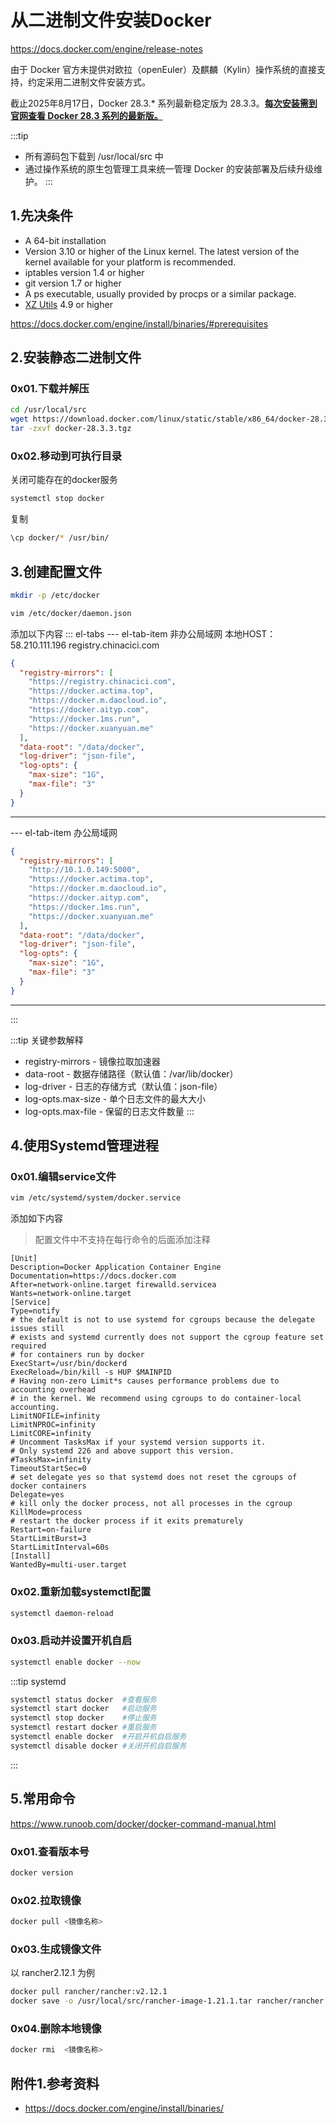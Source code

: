 # 从二进制文件安装Docker

https://docs.docker.com/engine/release-notes

由于 Docker 官方未提供对欧拉（openEuler）及麒麟（Kylin）操作系统的直接支持，约定采用二进制文件安装方式。

截止2025年8月17日，Docker 28.3.* 系列最新稳定版为 28.3.3。<font color="red"><b>[每次安装需到官网查看 Docker 28.3 系列的最新版。](https://download.docker.com/linux/static/stable/x86_64/)</b></font>

:::tip
- 所有源码包下载到 /usr/local/src 中
- 通过操作系统的原生包管理工具来统一管理 Docker 的安装部署及后续升级维护。
:::

## 1.先决条件

- A 64-bit installation
- Version 3.10 or higher of the Linux kernel. The latest version of the kernel available for your platform is recommended.
- iptables version 1.4 or higher
- git version 1.7 or higher
- A ps executable, usually provided by procps or a similar package.
- [XZ Utils](https://tukaani.org/xz/) 4.9 or higher

https://docs.docker.com/engine/install/binaries/#prerequisites

## 2.安装静态二进制文件

### 0x01.下载并解压

```bash
cd /usr/local/src
wget https://download.docker.com/linux/static/stable/x86_64/docker-28.3.3.tgz
tar -zxvf docker-28.3.3.tgz
```

### 0x02.移动到可执行目录

关闭可能存在的docker服务
```bash
systemctl stop docker

```

复制
```bash
\cp docker/* /usr/bin/
```

## 3.创建配置文件

```bash
mkdir -p /etc/docker
```

```bash
vim /etc/docker/daemon.json
```

添加以下内容
::: el-tabs
--- el-tab-item 非办公局域网
本地HOST：58.210.111.196 registry.chinacici.com
```json
{
  "registry-mirrors": [
    "https://registry.chinacici.com",
    "https://docker.actima.top",
    "https://docker.m.daocloud.io",
    "https://docker.aityp.com",
    "https://docker.1ms.run",
    "https://docker.xuanyuan.me"
  ],
  "data-root": "/data/docker",
  "log-driver": "json-file",
  "log-opts": {
    "max-size": "1G",
    "max-file": "3"
  }
}
```
---
--- el-tab-item 办公局域网
```json
{
  "registry-mirrors": [
    "http://10.1.0.149:5000",
    "https://docker.actima.top",
    "https://docker.m.daocloud.io",
    "https://docker.aityp.com",
    "https://docker.1ms.run",
    "https://docker.xuanyuan.me"
  ],
  "data-root": "/data/docker",
  "log-driver": "json-file",
  "log-opts": {
    "max-size": "1G",
    "max-file": "3"
  }
}
```
---
:::

:::tip 关键参数解释
- registry-mirrors - 镜像拉取加速器
- data-root - 数据存储路径（默认值：/var/lib/docker）
- log-driver - 日志的存储方式（默认值：json-file）
- log-opts.max-size - 单个日志文件的最大大小
- log-opts.max-file - 保留的日志文件数量
:::

## 4.使用Systemd管理进程

### 0x01.编辑service文件

```bash
vim /etc/systemd/system/docker.service
```

添加如下内容

> 配置文件中不支持在每行命令的后面添加注释

```vim
[Unit]
Description=Docker Application Container Engine
Documentation=https://docs.docker.com
After=network-online.target firewalld.servicea
Wants=network-online.target
[Service]
Type=notify
# the default is not to use systemd for cgroups because the delegate issues still
# exists and systemd currently does not support the cgroup feature set required
# for containers run by docker
ExecStart=/usr/bin/dockerd
ExecReload=/bin/kill -s HUP $MAINPID
# Having non-zero Limit*s causes performance problems due to accounting overhead
# in the kernel. We recommend using cgroups to do container-local accounting.
LimitNOFILE=infinity
LimitNPROC=infinity
LimitCORE=infinity
# Uncomment TasksMax if your systemd version supports it.
# Only systemd 226 and above support this version.
#TasksMax=infinity
TimeoutStartSec=0
# set delegate yes so that systemd does not reset the cgroups of docker containers
Delegate=yes
# kill only the docker process, not all processes in the cgroup
KillMode=process
# restart the docker process if it exits prematurely
Restart=on-failure
StartLimitBurst=3
StartLimitInterval=60s
[Install]
WantedBy=multi-user.target
```

### 0x02.重新加载systemctl配置

```bash
systemctl daemon-reload
```

### 0x03.启动并设置开机自启

```bash
systemctl enable docker --now
```

:::tip systemd
```bash
systemctl status docker  #查看服务
systemctl start docker   #启动服务
systemctl stop docker    #停止服务
systemctl restart docker #重启服务
systemctl enable docker  #开启开机自启服务
systemctl disable docker #关闭开机自启服务
```
:::

## 5.常用命令

https://www.runoob.com/docker/docker-command-manual.html

### 0x01.查看版本号

```bash
docker version
```

### 0x02.拉取镜像

```bash
docker pull <镜像名称>
```

### 0x03.生成镜像文件

以 rancher2.12.1 为例
```bash
docker pull rancher/rancher:v2.12.1
docker save -o /usr/local/src/rancher-image-1.21.1.tar rancher/rancher:v2.12.1
```

### 0x04.删除本地镜像

```bash
docker rmi  <镜像名称>
```

## 附件1.参考资料

- https://docs.docker.com/engine/install/binaries/
